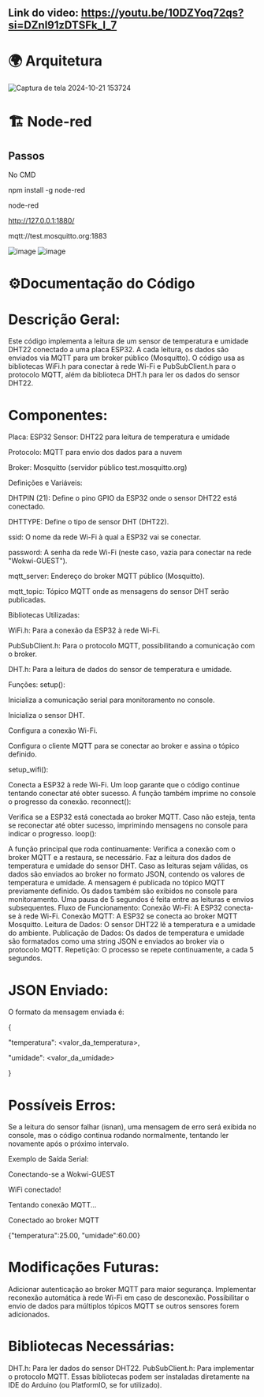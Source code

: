 
## Link do video: https://youtu.be/10DZYoq72qs?si=DZnl91zDTSFk_I_7


# 🌍 Arquitetura

![Captura de tela 2024-10-21 153724](https://github.com/user-attachments/assets/2f247bfe-16ce-41e6-be72-0d7970d06ed0)


# 🏗️ Node-red

## Passos

No CMD

npm install -g node-red   

node-red

http://127.0.0.1:1880/

mqtt://test.mosquitto.org:1883

![image](https://github.com/user-attachments/assets/c5d67462-d928-4457-8bcf-1a30be300d63)
![image](https://github.com/user-attachments/assets/18eb32bf-ea08-4a7d-a868-69b84edb953f)


# ⚙️Documentação do Código

# Descrição Geral:

Este código implementa a leitura de um sensor de temperatura e umidade DHT22 conectado a uma placa ESP32. A cada leitura, os dados são enviados via MQTT para um broker público (Mosquitto). O código usa as bibliotecas WiFi.h para conectar à rede Wi-Fi e PubSubClient.h para o protocolo MQTT, além da biblioteca DHT.h para ler os dados do sensor DHT22.

# Componentes:

Placa: ESP32
Sensor: DHT22 para leitura de temperatura e umidade

Protocolo: MQTT para envio dos dados para a nuvem

Broker: Mosquitto (servidor público test.mosquitto.org)

Definições e Variáveis:

DHTPIN (21): Define o pino GPIO da ESP32 onde o sensor DHT22 está conectado.

DHTTYPE: Define o tipo de sensor DHT (DHT22).

ssid: O nome da rede Wi-Fi à qual a ESP32 vai se conectar.

password: A senha da rede Wi-Fi (neste caso, vazia para conectar na rede "Wokwi-GUEST").

mqtt_server: Endereço do broker MQTT público (Mosquitto).

mqtt_topic: Tópico MQTT onde as mensagens do sensor DHT serão publicadas.

Bibliotecas Utilizadas:

WiFi.h: Para a conexão da ESP32 à rede Wi-Fi.

PubSubClient.h: Para o protocolo MQTT, possibilitando a comunicação com o broker.

DHT.h: Para a leitura de dados do sensor de temperatura e umidade.

Funções:
setup():

Inicializa a comunicação serial para monitoramento no console.

Inicializa o sensor DHT.

Configura a conexão Wi-Fi.

Configura o cliente MQTT para se conectar ao broker e assina o tópico definido.

setup_wifi():

Conecta a ESP32 à rede Wi-Fi. Um loop garante que o código continue tentando conectar até obter sucesso. A função também imprime no console o progresso da conexão.
reconnect():

Verifica se a ESP32 está conectada ao broker MQTT. Caso não esteja, tenta se reconectar até obter sucesso, imprimindo mensagens no console para indicar o progresso.
loop():

A função principal que roda continuamente:
Verifica a conexão com o broker MQTT e a restaura, se necessário.
Faz a leitura dos dados de temperatura e umidade do sensor DHT.
Caso as leituras sejam válidas, os dados são enviados ao broker no formato JSON, contendo os valores de temperatura e umidade. A mensagem é publicada no tópico MQTT previamente definido.
Os dados também são exibidos no console para monitoramento.
Uma pausa de 5 segundos é feita entre as leituras e envios subsequentes.
Fluxo de Funcionamento:
Conexão Wi-Fi: A ESP32 conecta-se à rede Wi-Fi.
Conexão MQTT: A ESP32 se conecta ao broker MQTT Mosquitto.
Leitura de Dados: O sensor DHT22 lê a temperatura e a umidade do ambiente.
Publicação de Dados: Os dados de temperatura e umidade são formatados como uma string JSON e enviados ao broker via o protocolo MQTT.
Repetição: O processo se repete continuamente, a cada 5 segundos.

# JSON Enviado:

O formato da mensagem enviada é:

{

  "temperatura": <valor_da_temperatura>,
  
  "umidade": <valor_da_umidade>
  
}

# Possíveis Erros:

Se a leitura do sensor falhar (isnan), uma mensagem de erro será exibida no console, mas o código continua rodando normalmente, tentando ler novamente após o próximo intervalo.

Exemplo de Saída Serial:

Conectando-se a Wokwi-GUEST

WiFi conectado!

Tentando conexão MQTT...

Conectado ao broker MQTT

{"temperatura":25.00, "umidade":60.00}

# Modificações Futuras:

Adicionar autenticação ao broker MQTT para maior segurança.
Implementar reconexão automática à rede Wi-Fi em caso de desconexão.
Possibilitar o envio de dados para múltiplos tópicos MQTT se outros sensores forem adicionados.

# Bibliotecas Necessárias:

DHT.h: Para ler dados do sensor DHT22.
PubSubClient.h: Para implementar o protocolo MQTT.
Essas bibliotecas podem ser instaladas diretamente na IDE do Arduino (ou PlatformIO, se for utilizado).
